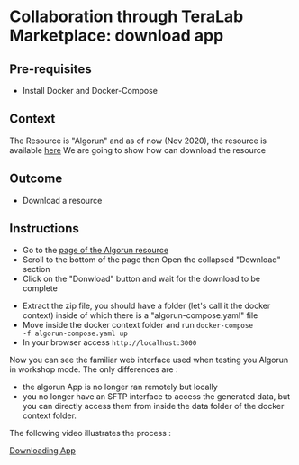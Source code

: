 
# Collaboration through TeraLab Marketplace: download app

## Pre-requisites

* Install Docker and Docker-Compose

## Context

The Resource is "Algorun" and as of now (Nov 2020), the resource is available [here](https://ws67-af-portal.tl.teralab-datascience.fr/store/items/5fbd1c254f5aa7013ddae94b)
We are going to show how can download the resource

## Outcome

* Download a resource

## Instructions

* Go to the [page of the Algorun resource](https://ws67-af-portal.tl.teralab-datascience.fr/store/items/5fbd1c254f5aa7013ddae94b) 
* Scroll to the bottom of the page then Open the collapsed "Download" section
* Click on the "Donwload" button and wait for the download to be complete
<!-- * Extract the zip file, you should have an executable named setup.sh, run it 
* setup.sh will clone a git repository named "algorun", move inside and start the compose file "docker-compose.yaml" file -->
* Extract the zip file, you should have a folder (let's call it the docker context) inside of which there is a "algorun-compose.yaml" file
* Move inside the docker context folder and run <code>docker-compose -f algorun-compose.yaml up</code>
* In your browser access <code>http://localhost:3000</code>

Now you can see the familiar web interface used when testing you Algorun in workshop mode. The only differences are :
* the algorun App is no longer ran remotely but locally
* you no longer have an SFTP interface to access the generated data, but you can directly access them from inside the data folder of the docker context folder.

The following video illustrates the process :

[Downloading App](https://www.youtube.com/watch?v=AIMqpV4kgYw)



